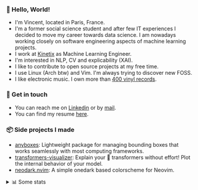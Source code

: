 ### 👋 Hello, World!

- I'm Vincent, located in Paris, France.
- I'm a former social science student and after few IT experiences I decided to move my career towards data science. I am nowadays working closely on software engineering aspects of machine learning projects.
- I work at [Kinetix](https://www.kinetix.tech/) as Machine Learning Engineer.
- I'm interested in NLP, CV and explicability (XAI).
- I like to contribute to open source projects at my free time.
- I use Linux (Arch btw) and Vim. I'm always trying to discover new FOSS.
- I like electronic music. I own more than [400 vinyl records](https://www.discogs.com/user/Voigt_Kampff/collection).

### 🔗 Get in touch

- You can reach me on [Linkedin](https://www.linkedin.com/in/vincent-duchauffour-3a9641155/) or by [mail](mailto:vincent.duchauffour@proton.me).
- You can find my resume [here](https://raw.githubusercontent.com/VDuchauffour/resume/main/resume.pdf).

### 📦 Side projects I made

- [anyboxes](https://github.com/VDuchauffour/anyboxes): Lightweight package for managing bounding boxes that works seamlessly with most computing frameworks.
- [transformers-visualizer](https://github.com/VDuchauffour/transformers-visualizer): Explain your 🤗 transformers without effort! Plot the internal behavior of your model. 
- [neodark.nvim](https://github.com/VDuchauffour/neodark.nvim): A simple onedark based colorscheme for Neovim.

<details><summary>📊 Some stats</summary>  
  
<p align="center">
  <img alt="VDuchauffour's github stats" src="https://github-readme-stats.vercel.app/api?username=VDuchauffour&count_private=true&include_all_commits=true&show_icons=true&theme=react"/>
  <br />
  <img alt="VDuchauffour's streak stats" src="https://streak-stats.demolab.com?user=VDuchauffour&theme=react"/>
  <br />
  <img alt="VDuchauffour's language stats" src="https://github-readme-stats.vercel.app/api/top-langs/?username=VDuchauffour&count_private=true&include_all_commits=true&show_icons=true&layout=compact&theme=react"/>
  <!--   <br />
  <img alt="VDuchauffour's Wakatime stats" src="https://github-readme-stats.vercel.app/api/wakatime?username=VDuchauffour&theme=react"/> -->
</p>

#### 🧭 Wakatime stats
<!--START_SECTION:waka-->
![Code Time](http://img.shields.io/badge/Code%20Time-722%20hrs%2011%20mins-blue)

![Lines of code](https://img.shields.io/badge/From%20Hello%20World%20I%27ve%20Written-188.3%20thousand%20lines%20of%20code-blue)

**🐱 My GitHub Data** 

> 📦 31.2 kB Used in GitHub's Storage 
 > 
> 🏆 1,878 Contributions in the Year 2023
 > 
> 🚫 Not Opted to Hire
 > 
> 📜 7 Public Repositories 
 > 
> 🔑 1 Private Repositories 
 > 
**I'm an Early 🐤** 

```text
🌞 Morning                257 commits         ██░░░░░░░░░░░░░░░░░░░░░░░   08.23 % 
🌆 Daytime                1895 commits        ███████████████░░░░░░░░░░   60.68 % 
🌃 Evening                799 commits         ██████░░░░░░░░░░░░░░░░░░░   25.58 % 
🌙 Night                  172 commits         █░░░░░░░░░░░░░░░░░░░░░░░░   05.51 % 
```
📅 **I'm Most Productive on Monday** 

```text
Monday                   673 commits         █████░░░░░░░░░░░░░░░░░░░░   21.55 % 
Tuesday                  575 commits         █████░░░░░░░░░░░░░░░░░░░░   18.41 % 
Wednesday                538 commits         ████░░░░░░░░░░░░░░░░░░░░░   17.23 % 
Thursday                 636 commits         █████░░░░░░░░░░░░░░░░░░░░   20.37 % 
Friday                   560 commits         ████░░░░░░░░░░░░░░░░░░░░░   17.93 % 
Saturday                 44 commits          ░░░░░░░░░░░░░░░░░░░░░░░░░   01.41 % 
Sunday                   97 commits          █░░░░░░░░░░░░░░░░░░░░░░░░   03.11 % 
```


📊 **This Week I Spent My Time On** 

```text
💬 Programming Languages: 
Python                   12 hrs 49 mins      ████████████████████████░   94.90 % 
YAML                     16 mins             █░░░░░░░░░░░░░░░░░░░░░░░░   02.04 % 
Bash                     9 mins              ░░░░░░░░░░░░░░░░░░░░░░░░░   01.21 % 
HTML                     5 mins              ░░░░░░░░░░░░░░░░░░░░░░░░░   00.63 % 
TOML                     2 mins              ░░░░░░░░░░░░░░░░░░░░░░░░░   00.34 % 
```


 Last Updated on 05/06/2023 00:45:27 UTC
<!--END_SECTION:waka-->
</details>

